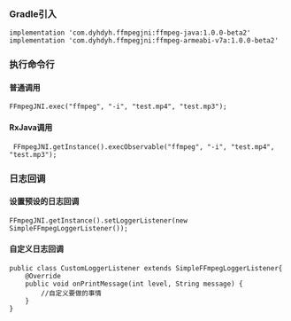 ### Gradle引入
```
implementation 'com.dyhdyh.ffmpegjni:ffmpeg-java:1.0.0-beta2'
implementation 'com.dyhdyh.ffmpegjni:ffmpeg-armeabi-v7a:1.0.0-beta2'
```

### 执行命令行
#### 普通调用
```
FFmpegJNI.exec("ffmpeg", "-i", "test.mp4", "test.mp3");
```
#### RxJava调用
```
 FFmpegJNI.getInstance().execObservable("ffmpeg", "-i", "test.mp4", "test.mp3");
```

### 日志回调
#### 设置预设的日志回调
```
FFmpegJNI.getInstance().setLoggerListener(new SimpleFFmpegLoggerListener());
```

#### 自定义日志回调
```
public class CustomLoggerListener extends SimpleFFmpegLoggerListener{
    @Override
    public void onPrintMessage(int level, String message) {
        //自定义要做的事情
    }
}
```